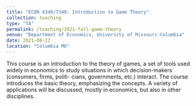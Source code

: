 ```yaml
---
title: "ECON 4340/7340: Introduction to Game Theory"
collection: teaching
type: "TA"
permalink: /teaching/2021-fall-game-theory
venue: "Department of Economics, University of Missouri-Columbia"
date: 2021-08-22
location: "Columbia MO"
---
```


This course is an introduction to the theory of games, a set of tools used
widely in economics to study situations in which decision-makers (consumers, firms, politi-
cians, governments, etc.) interact. The course introduces the basic theory, emphasizing
the concepts. A variety of applications will be discussed, mostly in economics, but also in
other disciplines.
